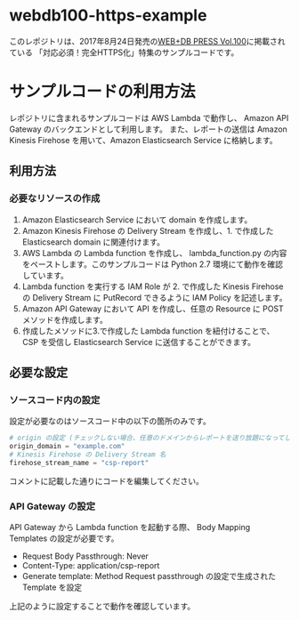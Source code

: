 # webdb100-https-example
このレポジトリは、2017年8月24日発売の[WEB+DB PRESS Vol.100](http://gihyo.jp/magazine/wdpress/archive/2017/vol100)に掲載されている 「対応必須！完全HTTPS化」特集のサンプルコードです。

# サンプルコードの利用方法
レポジトリに含まれるサンプルコードは AWS Lambda で動作し、 Amazon API Gateway のバックエンドとして利用します。
また、レポートの送信は Amazon Kinesis Firehose を用いて、Amazon Elasticsearch Service に格納します。

## 利用方法
### 必要なリソースの作成
1. Amazon Elasticsearch Service において domain を作成します。
2. Amazon Kinesis Firehose の Delivery Stream を作成し、1. で作成した Elasticsearch domain に関連付けます。
3. AWS Lambda の Lambda function を作成し、 lambda_function.py の内容をペーストします。このサンプルコードは Python 2.7 環境にて動作を確認しています。
4. Lambda function を実行する IAM Role が 2. で作成した Kinesis Firehose の Delivery Stream に PutRecord できるように IAM Policy を記述します。
5. Amazon API Gateway において API を作成し、任意の Resource に POST メソッドを作成します。
6. 作成したメソッドに3.で作成した Lambda function を紐付けることで、 CSP を受信し Elasticsearch Service に送信することができます。

## 必要な設定
### ソースコード内の設定
設定が必要なのはソースコード中の以下の箇所のみです。

```python
# origin の設定 (チェックしない場合、任意のドメインからレポートを送り放題になってしまう)
origin_domain = "example.com"
# Kinesis Firehose の Delivery Stream 名
firehose_stream_name = "csp-report"
```

コメントに記載した通りにコードを編集してください。

### API Gateway の設定
API Gateway から Lambda function を起動する際、 Body Mapping Templates の設定が必要です。
- Request Body Passthrough: Never
- Content-Type: application/csp-report
- Generate template: Method Request passthrough の設定で生成された Template を設定

上記のように設定することで動作を確認しています。
